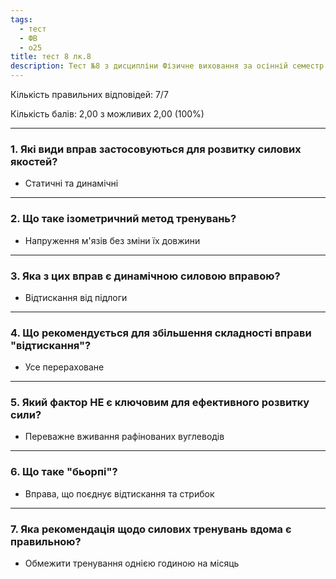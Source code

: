 ```yaml
---
tags:
  - тест
  - ФВ
  - о25
title: тест 8 лк.8
description: Тест №8 з дисципліни Фізичне виховання за осінній семестр 2025-2026 навчального року
---
```

Кількість правильних відповідей: 7/7

Кількість балів: 2,00 з можливих 2,00 (100%)

---
### 1. Які види вправ застосовуються для розвитку силових якостей?

- Статичні та динамічні

---
###  2. Що таке ізометричний метод тренувань?

- Напруження м'язів без зміни їх довжини

---
### 3. Яка з цих вправ є динамічною силовою вправою?

- Відтискання від підлоги

---
### 4. Що рекомендується для збільшення складності вправи "відтискання"?

- Усе перераховане

---
### 5. Який фактор НЕ є ключовим для ефективного розвитку сили?

- Переважне вживання рафінованих вуглеводів

---
### 6. Що таке "бьорпі"?

- Вправа, що поєднує відтискання та стрибок

---
### 7. Яка рекомендація щодо силових тренувань вдома є правильною?

- Обмежити тренування однією годиною на місяць